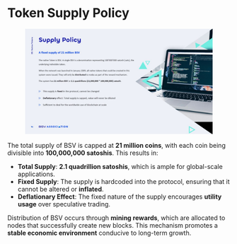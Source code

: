 # Token Supply Policy

<figure><img src="../../../.gitbook/assets/Slide16 (1).jpg" alt=""><figcaption></figcaption></figure>

The total supply of BSV is capped at **21 million coins**, with each coin being divisible into **100,000,000 satoshis**. This results in:

* **Total Supply**: **2.1 quadrillion satoshis**, which is ample for global-scale applications.
* **Fixed Supply**: The supply is hardcoded into the protocol, ensuring that it cannot be altered or **inflated**.
* **Deflationary Effect**: The fixed nature of the supply encourages **utility usage** over speculative trading.

Distribution of BSV occurs through **mining rewards**, which are allocated to nodes that successfully create new blocks. This mechanism promotes a **stable economic environment** conducive to long-term growth.
